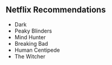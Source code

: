 ## Netflix Recommendations
+ Dark
+ Peaky Blinders
+ Mind Hunter
+ Breaking Bad
+ Human Centipede
+ The Witcher

